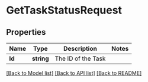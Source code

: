 # GetTaskStatusRequest

## Properties
Name | Type | Description | Notes
------------ | ------------- | ------------- | -------------
**Id** | **string** | The ID of the Task | 

[[Back to Model list]](../README.md#documentation-for-models) [[Back to API list]](../README.md#documentation-for-api-endpoints) [[Back to README]](../README.md)



